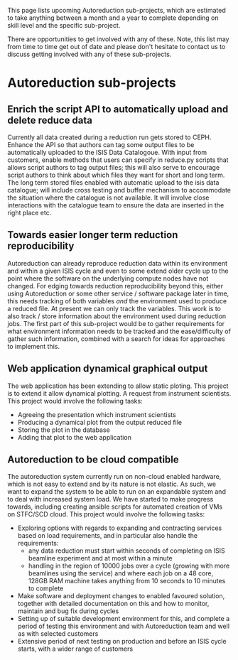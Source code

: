 This page lists upcoming Autoreduction sub-projects, which are estimated to take anything between a month and a year to complete depending on skill level and the specific sub-project.

There are opportunities to get involved with any of these. Note, this list may from time to time get out of date and please don't hesitate to contact us to discuss getting involved with any of these sub-projects.

# Autoreduction sub-projects
## Enrich the script API to automatically upload and delete reduce data
Currently all data created during a reduction run gets stored to CEPH. Enhance the API so that authors can tag some output files to be automatically uploaded to the ISIS Data Catalogoue. With input from customers, enable methods that users can specify in reduce.py scripts that allows script authors to tag output files; this will also serve to encourage script authors to think about which files they want for short and long term. The long term stored files enabled with automatic upload to the isis data catalogue; will include cross testing and buffer mechanism to accommodate the situation where the catalogue is not available. It will involve close interactions with the catalogue team to ensure the data are inserted in the right place etc.

## Towards easier longer term reduction reproducibility
Autoreduction can already reproduce reduction data within its environment and within a given ISIS cycle and even to some extend older cycle up to the point where the software on the underlying compute nodes have not changed. For edging towards reduction reproducibility beyond this, either using Autoreduction or some other service / software package later in time, this needs tracking of both variables *and* the environment used to produce a reduced file. At present we can only track the variables. This work is to also track / store information about the environment used during reduction jobs. The first part of this sub-project would be to gather requirements for what environment information needs to be tracked and the ease/difficulty of gather such information, combined with a search for ideas for approaches to implement this.

## Web application dynamical graphical output
The web application has been extending to allow static ploting. This project is to extend it allow dynamical plotting. A request from instrument scientists.
This project would involve the following tasks:
* Agreeing the presentation which instrument scientists
* Producing a dynamical plot from the output reduced file
* Storing the plot in the database
* Adding that plot to the web application

## Autoreduction to be cloud compatible
The autoreduction system currently run on non-cloud enabled hardware, which is not easy to extend and by its nature is not elastic. As such, we want to expand the system to be able to run on an expandable system and to deal with increased system load. We have started to make progress towards, including creating ansible scripts for automated creation of VMs on STFC/SCD cloud.
This project would involve the following tasks:
* Exploring options with regards to expanding and contracting services based on load requirements, and in particular also handle the requirements:
  * any data reduction must start within seconds of completing on ISIS beamline experiment and at most within a minute
  * handling in the region of 10000 jobs over a cycle (growing with more beamlines using the service) and where each job on a 48 core, 128GB RAM machine takes anything from 10 seconds to 10 minutes to complete
* Make software and deployment changes to enabled favoured solution, together with detailed documentation on this and how to monitor, maintain and bug fix during cycles
* Setting up of suitable development environment for this, and complete a period of testing this environment and with Autoreduction team and well as with selected customers
* Extensive period of next testing on production and before an ISIS cycle starts, with a wider range of customers



